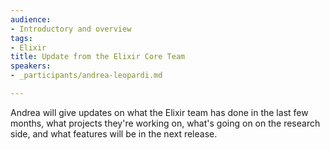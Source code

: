 ```yaml
---
audience:
- Introductory and overview
tags:
- Elixir
title: Update from the Elixir Core Team
speakers:
- _participants/andrea-leopardi.md

---
```

Andrea will give updates on what the Elixir team has done in the last few months, what projects they're working on, what's going on on the research side, and what features will be in the next release.